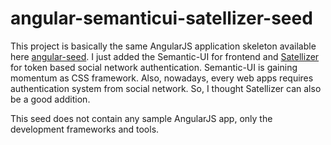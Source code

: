 # angular-semanticui-satellizer-seed

This project is basically the same AngularJS application skeleton available here [angular-seed](https://github.com/angular/angular-seed). I just added the Semantic-UI for frontend and [Satellizer](https://github.com/sahat/satellizer) for token based social network authentication. Semantic-UI is gaining momentum as CSS framework. Also, nowadays, every web apps requires authentication system from social network. So, I thought Satellizer can also be a good addition.

This seed does not contain any sample AngularJS app, only the development frameworks and tools.
